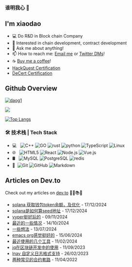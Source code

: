 ### 谁明我心 👋
## I'm xiaodao
- 💻 Do R&D in Block chain Company
- 🌱 Interested in chain development, contract development
- 💬 Ask me about anything!
- 📫 How to reach me: [Email me](mailto:lixiao187@gmail.com) or [Twitter DMs](https://twitter.com/Michael_e18)!
- ☕ [Buy me a coffee](https://www.buymeacoffee.com/daog1)!
- [HackQuest Certification](https://www.hackquest.io/zh/user/62778)
- [DeCert Certification](https://decert.me/0xdD0979b988948b72aBc6413332E9eE160D629161)
## Github Overview
<p align="left"> <a href="https://github.com/ryo-ma/github-profile-trophy"><img src="https://github-profile-trophy.vercel.app/?username=daog1" alt="daog1" /></a> </p>

<img align="left" src="https://github-readme-stats.vercel.app/api/top-langs/?username=daog1&layout=compact&show_icons=true&hide_border=true" /> &nbsp;

[![Top Langs](https://github-readme-stats.vercel.app/api?username=daog1&show_icons=true&hide_border=true)](https://github.com/anuraghazra/github-readme-stats) 




### 🛠 技术栈 | Tech Stack


- 💻 &#160; ![C++](https://img.shields.io/badge/-C++-333333?style=flat&logo=cplusplus&logoColor=FCC624)
![GO](https://img.shields.io/badge/-Go-333333?style=flat&logo=go&logoColor=FCC624)
![rust](https://img.shields.io/badge/-Rust-333333?style=flat&logo=rust&logoColor=FCC624)
![python](https://img.shields.io/badge/-Python-333333?style=flat&logo=python&logoColor=FCC624)
![TypeScript](https://img.shields.io/badge/-TypeScript-333333?style=flat&logo=typeScript&logoColor=FF4800)
![Linux](https://img.shields.io/badge/-Linux-333333?style=flat&logo=Linux&logoColor=FCC624)
- 🌐 &#160; ![HTML5](https://img.shields.io/badge/-HTML5-333333?style=flat&logo=HTML5)
![React](https://img.shields.io/badge/-React-333333?style=flat&logo=react&logoColor=FF4800)
![Node.js](https://img.shields.io/badge/-Node.js-333333?style=flat&logo=node.js)
![Vue.js](https://img.shields.io/badge/-VueJS-333333?style=flat&logo=Vue.js)
- 🛢 &#160; ![MySQL](https://img.shields.io/badge/-MySQL-333333?style=flat&logo=mysql)
![PostgreSQL](https://img.shields.io/badge/-PostgreSQL-333333?style=flat&logo=postgreSQL)
![redis](https://img.shields.io/badge/-Redis-333333?style=flat&logo=redis)
- 🔧 &#160;![Git](https://img.shields.io/badge/-Git-333333?style=flat&logo=git)
![GitHub](https://img.shields.io/badge/-GitHub-333333?style=flat&logo=github)
![Markdown](https://img.shields.io/badge/-Markdown-333333?style=flat&logo=markdown)


## Articles on Dev.to
Check out my articles on [dev.to](https://dev.to/xiaodao) 🔖📖📚🤓

- [solana 获取钱包token余额，及优化](https://dev.to/xiaodao/solana-huo-qu-qian-bao-tokenyu-e-ji-you-hua-3enb) - 17/12/2024
- [solana是如何算seed地址](https://dev.to/xiaodao/solanashi-ru-he-suan-seeddi-zhi-d6p) - 17/12/2024
- [vyper挺好玩的](https://dev.to/xiaodao/vyperting-hao-wan-de-2kok) - 09/11/2024
- [最近的一些情况](https://dev.to/xiaodao/zui-jin-de-xie-qing-kuang-3g04) - 14/10/2024
- [一些想法](https://dev.to/xiaodao/xie-xiang-fa-44mi) - 13/07/2024
- [emacs org感觉挺好的](https://dev.to/xiaodao/emacs-orggan-jue-ting-hao-de-5f50) - 15/06/2024
- [最近使用的几个工具](https://dev.to/xiaodao/zui-jin-shi-yong-de-ji-ge-gong-ju-1o3p) - 11/02/2024
- [jq在区块链开发中的使用](https://dev.to/xiaodao/jqzai-qu-kuai-lian-kai-fa-zhong-de-shi-yong-50kc) - 11/09/2023
- [lnav 自定义日志格式支持](https://dev.to/xiaodao/lnav-zi-ding-yi-ri-zhi-ge-shi-zhi-chi-578) - 26/02/2023
- [两种常见的合约套路](https://dev.to/xiaodao/liang-chong-chang-jian-de-he-yue-tao-lu-3gh1) - 11/04/2022
